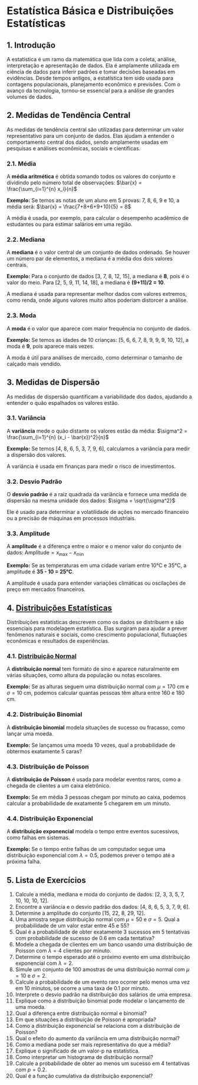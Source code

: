 # Estatística Básica e Distribuições Estatísticas

## 1. Introdução
A estatística é um ramo da matemática que lida com a coleta, análise, interpretação e apresentação de dados. 
Ela é amplamente utilizada em ciência de dados para inferir padrões e tomar decisões baseadas em evidências. 
Desde tempos antigos, a estatística tem sido usada para contagens populacionais, planejamento econômico e previsões. Com o avanço da tecnologia, tornou-se essencial para a análise de grandes volumes de dados.

## 2. Medidas de Tendência Central
As medidas de tendência central são utilizadas para determinar um valor representativo para um conjunto de dados. Elas ajudam a entender o comportamento central dos dados, sendo amplamente usadas em pesquisas e análises econômicas, sociais e científicas.

### 2.1. Média
A **média aritmética** é obtida somando todos os valores do conjunto e dividindo pelo número total de observações:
$\bar{x} = \frac{\sum_{i=1}^{n} x_i}{n}$

**Exemplo:**
Se temos as notas de um aluno em 5 provas: 7, 8, 6, 9 e 10, a média será:
$\bar{x} = \frac{7+8+6+9+10}{5} = 8$

A média é usada, por exemplo, para calcular o desempenho acadêmico de estudantes ou para estimar salários em uma região.

### 2.2. Mediana
A **mediana** é o valor central de um conjunto de dados ordenado. Se houver um número par de elementos, a mediana é a média dos dois valores centrais.

**Exemplo:**
Para o conjunto de dados [3, 7, 8, 12, 15], a mediana é **8**, pois é o valor do meio. Para [2, 5, 9, 11, 14, 18], a mediana é **(9+11)/2 = 10**.

A mediana é usada para representar melhor dados com valores extremos, como renda, onde alguns valores muito altos poderiam distorcer a análise.

### 2.3. Moda
A **moda** é o valor que aparece com maior frequência no conjunto de dados.

**Exemplo:**
Se temos as idades de 10 crianças: [5, 6, 6, 7, 8, 9, 9, 9, 10, 12], a moda é **9**, pois aparece mais vezes.

A moda é útil para análises de mercado, como determinar o tamanho de calçado mais vendido.

## 3. Medidas de Dispersão
As medidas de dispersão quantificam a variabilidade dos dados, ajudando a entender o quão espalhados os valores estão.

### 3.1. Variância
A **variância** mede o quão distante os valores estão da média:
$\sigma^2 = \frac{\sum_{i=1}^{n} (x_i - \bar{x})^2}{n}$

**Exemplo:**
Se temos [4, 8, 6, 5, 3, 7, 9, 6], calculamos a variância para medir a dispersão dos valores.

A variância é usada em finanças para medir o risco de investimentos.

### 3.2. Desvio Padrão
O **desvio padrão** é a raiz quadrada da variância e fornece uma medida de dispersão na mesma unidade dos dados:
$\sigma = \sqrt{\sigma^2}$

Ele é usado para determinar a volatilidade de ações no mercado financeiro ou a precisão de máquinas em processos industriais.

### 3.3. Amplitude
A **amplitude** é a diferença entre o maior e o menor valor do conjunto de dados:
$\text{Amplitude} = x_{\text{max}} - x_{\text{min}}$

**Exemplo:**
Se as temperaturas em uma cidade variam entre 10°C e 35°C, a amplitude é **35 - 10 = 25°C**.

A amplitude é usada para entender variações climáticas ou oscilações de preço em mercados financeiros.

## 4. [Distribuições Estatísticas](./colabs/Distribuicoes.ipynb)
Distribuições estatísticas descrevem como os dados se distribuem e são essenciais para modelagem estatística. Elas surgiram para ajudar a prever fenômenos naturais e sociais, como crescimento populacional, flutuações econômicas e resultados de experiências.

### 4.1. [Distribuição Normal](./Topico3%20-%20Normal.md)
A **distribuição normal** tem formato de sino e aparece naturalmente em várias situações, como altura da população ou notas escolares.

**Exemplo:**
Se as alturas seguem uma distribuição normal com $\mu = 170$ cm e $\sigma = 10$ cm, podemos calcular quantas pessoas têm altura entre 160 e 180 cm.

### 4.2. Distribuição Binomial
A **distribuição binomial** modela situações de sucesso ou fracasso, como lançar uma moeda.

**Exemplo:**
Se lançamos uma moeda 10 vezes, qual a probabilidade de obtermos exatamente 5 caras?

### 4.3. Distribuição de Poisson
A **distribuição de Poisson** é usada para modelar eventos raros, como a chegada de clientes a um caixa eletrônico.

**Exemplo:**
Se em média 3 pessoas chegam por minuto ao caixa, podemos calcular a probabilidade de exatamente 5 chegarem em um minuto.

### 4.4. Distribuição Exponencial
A **distribuição exponencial** modela o tempo entre eventos sucessivos, como falhas em sistemas.

**Exemplo:**
Se o tempo entre falhas de um computador segue uma distribuição exponencial com $\lambda = 0.5$, podemos prever o tempo até a próxima falha.



## 5. Lista de Exercícios

1. Calcule a média, mediana e moda do conjunto de dados: [2, 3, 3, 5, 7, 10, 10, 10, 12].
2. Encontre a variância e o desvio padrão dos dados: [4, 8, 6, 5, 3, 7, 9, 6].
3. Determine a amplitude do conjunto [15, 22, 8, 29, 12].
4. Uma amostra segue distribuição normal com $\mu = 50$ e $\sigma = 5$. Qual a probabilidade de um valor estar entre 45 e 55?
5. Qual é a probabilidade de obter exatamente 3 sucessos em 5 tentativas com probabilidade de sucesso de 0.6 em cada tentativa?
6. Modele a chegada de clientes em um banco usando uma distribuição de Poisson com $\lambda = 4$ clientes por minuto.
7. Determine o tempo esperado até o próximo evento em uma distribuição exponencial com $\lambda = 2$.
8. Simule um conjunto de 100 amostras de uma distribuição normal com $\mu = 10$ e $\sigma = 2$.
9. Calcule a probabilidade de um evento raro ocorrer pelo menos uma vez em 10 minutos, se ocorre a uma taxa de 0.1 por minuto.
10. Interprete o desvio padrão na distribuição dos salários de uma empresa.
11. Explique como a distribuição binomial pode modelar o lançamento de uma moeda.
12. Qual a diferença entre distribuição normal e binomial?
13. Em que situações a distribuição de Poisson é apropriada?
14. Como a distribuição exponencial se relaciona com a distribuição de Poisson?
15. Qual o efeito do aumento da variância em uma distribuição normal?
16. Como a mediana pode ser mais representativa do que a média?
17. Explique o significado de um valor-p na estatística.
18. Como interpretar um histograma de distribuição normal?
19. Calcule a probabilidade de obter ao menos um sucesso em 4 tentativas com $p = 0.2$.
20. Qual é a função cumulativa da distribuição exponencial?





